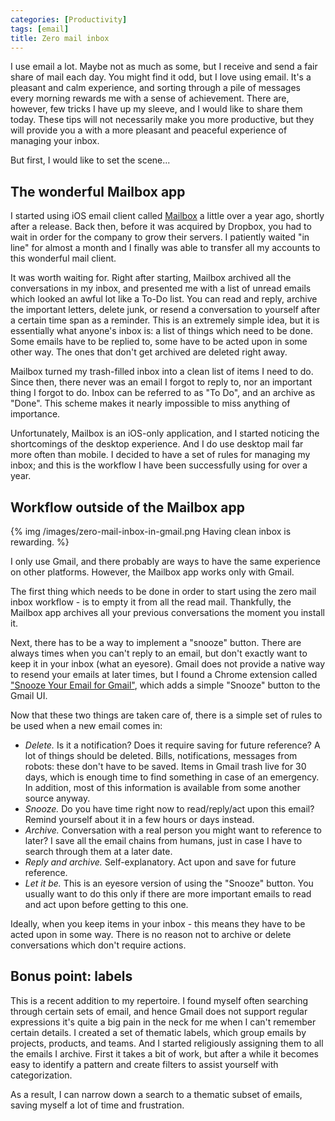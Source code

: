 ```yaml
---
categories: [Productivity]
tags: [email]
title: Zero mail inbox
---
```


I use email a lot. Maybe not as much as some, but I receive and send a fair share of mail each day. You might find it odd, but I love using email. It's a pleasant and calm experience, and sorting through a pile of messages every morning rewards me with a sense of achievement. There are, however, few tricks I have up my sleeve, and I would like to share them today. These tips will not necessarily make you more productive, but they will provide you a with a more pleasant and peaceful experience of managing your inbox.

But first, I would like to set the scene...

## The wonderful Mailbox app

I started using iOS email client called [Mailbox](http://www.mailboxapp.com) a little over a year ago, shortly after a release. Back then, before it was acquired by Dropbox, you had to wait in order for the company to grow their servers. I patiently waited "in line" for almost a month and I finally was able to transfer all my accounts to this wonderful mail client.

It was worth waiting for. Right after starting, Mailbox archived all the conversations in my inbox, and presented me with a list of unread emails which looked an awful lot like a To-Do list. You can read and reply, archive the important letters, delete junk, or resend a conversation to yourself after a certain time span as a reminder. This is an extremely simple idea, but it is essentially what anyone's inbox is: a list of things which need to be done. Some emails have to be replied to, some have to be acted upon in some other way. The ones that don't get archived are deleted right away.

Mailbox turned my trash-filled inbox into a clean list of items I need to do.  Since then, there never was an email I forgot to reply to, nor an important thing I forgot to do. Inbox can be referred to as "To Do", and an archive as "Done". This scheme makes it nearly impossible to miss anything of importance.

Unfortunately, Mailbox is an iOS-only application, and I started noticing the shortcomings of the desktop experience. And I do use desktop mail far more often than mobile. I decided to have a set of rules for managing my inbox; and this is the workflow I have been successfully using for over a year.

## Workflow outside of the Mailbox app

{% img /images/zero-mail-inbox-in-gmail.png Having clean inbox is rewarding. %}

I only use Gmail, and there probably are ways to have the same experience on other platforms. However, the Mailbox app works only with Gmail.

The first thing which needs to be done in order to start using the zero mail inbox workflow - is to empty it from all the read mail. Thankfully, the Mailbox app archives all your previous conversations the moment you install it.

Next, there has to be a way to implement a "snooze" button. There are always times when you can't reply to an email, but don't exactly want to keep it in your inbox (what an eyesore). Gmail does not provide a native way to resend your emails at later times, but I found a Chrome extension called ["Snooze Your Email for Gmail"](http://www.mailboxapp.com), which adds a simple "Snooze" button to the Gmail UI.

Now that these two things are taken care of, there is a simple set of rules to be used when a new email comes in:

  * _Delete._ Is it a notification? Does it require saving for future reference? A lot of things should be deleted. Bills, notifications, messages from robots: these don't have to be saved. Items in Gmail trash live for 30 days, which is enough time to find something in case of an emergency. In addition, most of this information is available from some another source anyway.
  * _Snooze._ Do you have time right now to read/reply/act upon this email? Remind yourself about it in a few hours or days instead.
  * _Archive._ Conversation with a real person you might want to reference to later? I save all the email chains from humans, just in case I have to search through them at a later date.
  * _Reply and archive._ Self-explanatory. Act upon and save for future reference.
  * _Let it be._ This is an eyesore version of using the "Snooze" button. You usually want to do this only if there are more important emails to read and act upon before getting to this one.

Ideally, when you keep items in your inbox - this means they have to be acted upon in some way. There is no reason not to archive or delete conversations which don't require actions.

## Bonus point: labels

This is a recent addition to my repertoire. I found myself often searching through certain sets of email, and hence Gmail does not support regular expressions it's quite a big pain in the neck for me when I can't remember certain details. I created a set of thematic labels, which group emails by projects, products, and teams. And I started religiously assigning them to all the emails I archive. First it takes a bit of work, but after a while it becomes easy to identify a pattern and create filters to assist yourself with categorization.

As a result, I can  narrow down a search to a thematic subset of emails, saving myself a lot of time and frustration.
